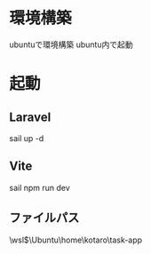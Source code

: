 # 環境構築
ubuntuで環境構築
ubuntu内で起動
# 起動
## Laravel
sail up -d
## Vite
sail npm run dev
## ファイルパス
\\wsl$\Ubuntu\home\kotaro\task-app